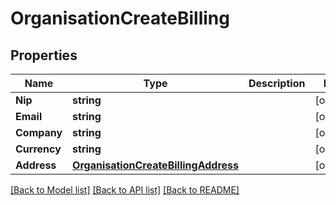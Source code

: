 # OrganisationCreateBilling

## Properties

Name | Type | Description | Notes
------------ | ------------- | ------------- | -------------
**Nip** | **string** |  | [optional] 
**Email** | **string** |  | [optional] 
**Company** | **string** |  | [optional] 
**Currency** | **string** |  | [optional] 
**Address** | [**OrganisationCreateBillingAddress**](organisation_create_billing_address.md) |  | [optional] 

[[Back to Model list]](../README.md#documentation-for-models) [[Back to API list]](../README.md#documentation-for-api-endpoints) [[Back to README]](../README.md)


